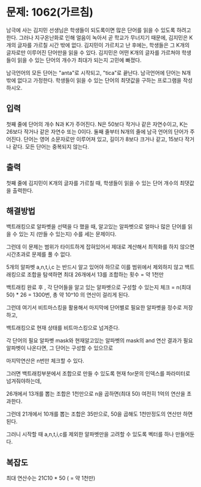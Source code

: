 # 문제: 1062(가르침)

남극에 사는 김지민 선생님은 학생들이 되도록이면 많은 단어를 읽을 수 있도록 하려고 한다. 그러나 지구온난화로 인해 얼음이 녹아서 곧 학교가 무너지기 때문에, 김지민은 K개의 글자를 가르칠 시간 밖에 없다. 김지민이 가르치고 난 후에는, 학생들은 그 K개의 글자로만 이루어진 단어만을 읽을 수 있다. 김지민은 어떤 K개의 글자를 가르쳐야 학생들이 읽을 수 있는 단어의 개수가 최대가 되는지 고민에 빠졌다.

남극언어의 모든 단어는 "anta"로 시작되고, "tica"로 끝난다. 남극언어에 단어는 N개 밖에 없다고 가정한다. 학생들이 읽을 수 있는 단어의 최댓값을 구하는 프로그램을 작성하시오.

## 입력

첫째 줄에 단어의 개수 N과 K가 주어진다. N은 50보다 작거나 같은 자연수이고, K는 26보다 작거나 같은 자연수 또는 0이다. 둘째 줄부터 N개의 줄에 남극 언어의 단어가 주어진다. 단어는 영어 소문자로만 이루어져 있고, 길이가 8보다 크거나 같고, 15보다 작거나 같다. 모든 단어는 중복되지 않는다.

## 출력

첫째 줄에 김지민이 K개의 글자를 가르칠 때, 학생들이 읽을 수 있는 단어 개수의 최댓값을 출력한다.

## 해결방법

백트래킹으로 알파벳을 선택을 다 했을 때, 알고있는 알파벳으로 얼마나 많은 단어를 읽을 수 있는 지 (만들 수 있는지) 수를 세는 문제이다.

그런데 이 문제는 범위가 타이트하게 잡혀있어서 제대로 계산해서 최적화를 하지 않으면 시간초과로 문제를 풀 수 없다.

5개의 알파벳 a,n,t,i,c 는 반드시 알고 있어야 하므로 이를 범위에서 제외하지 않고 백트래킹으로 조합을 탐색하면 최대 26개에서 13를 조합하는 횟수 = 약 1천만

백트래킹 완료 후 , 각 단어들을 알고 있는 알파벳으로 구성할 수 있는지 체크 = n(최대 50) * 26 = 1300번, 총 약 10^10 의 연산이 걸리게 된다.

그런데 여기서 비트마스킹을 활용해서 마지막에 단어별로 필요한 알파벳을 정수로 저장하고,

백트래킹으로 현재 상태를 비트마스킹으로 넘겨준다.

각 단어의 필요 알파벳 mask와 현재알고있는 알파벳의 mask의 and 연산 결과가 필요 알파벳이 나온다면, 그 단어는 구성할 수 있으므로 

마지막연산은 n번만 체크할 수 있다.

그러면 백트래킹부분에서 조합으로 만들 수 있도록 현재 for문의 인덱스를 파라미터로 넘겨줘야하는데,

26개에서 13개를 뽑는 조합은 1천만으로 n을 곱하면(최대 50) 여전히 1억의 연산을 초과한다.

그런데 21개에서 10개를 뽑는 조합은 35만으로, 50을 곱해도 1천만정도의 연산만 하면 된다.

그러니 시작할 때 a,n,t,i,c를 제외한 알파벳만을 고려할 수 있도록 벡터를 하나 만들어둔다.

## 복잡도

최대 연산수는 21C10 * 50 ( = 약 1천만)

